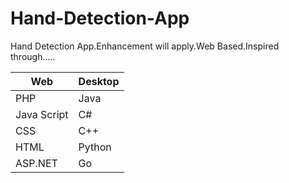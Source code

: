 # Hand-Detection-App
Hand Detection App.Enhancement will apply.Web Based.Inspired through.....



Web | Desktop
-- | --
PHP | Java
Java Script | C#
CSS | C++
HTML | Python
ASP.NET | Go

